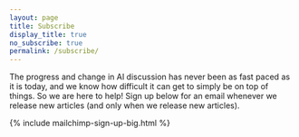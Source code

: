 ```yaml
---
layout: page
title: Subscribe
display_title: true
no_subscribe: true
permalink: /subscribe/
---
```

The progress and change in AI discussion has never been as fast paced as it is today, 
and we know how difficult it can get to simply be on top of things. So we are here to
help! Sign up below for an email whenever we release new articles (and only when we 
release new articles).

{% include mailchimp-sign-up-big.html %}

